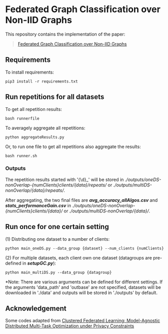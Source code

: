 # Federated Graph Classification over Non-IID Graphs

This repository contains the implementation of the paper:

> [Federated Graph Classification over Non-IID Graphs]()

## Requirements

To install requirements:

```setup
pip3 install -r requirements.txt
```

## Run repetitions for all datasets
To get all repetition results:

```
bash runnerfile
```
To averagely aggregate all repetitions:

```
python aggregateResults.py
```

Or, to run one file to get all repetitions also aggregate the results:

```
bash runner.sh
```

### Outputs
The repetition results started with '{\d}_' will be stored in _./outputs/oneDS-nonOverlap-{numClients}clients/{data}/repeats/_ or _./outputs/multiDS-nonOverlap/{data}/repeats/_. 

After aggregating, the two final files are ___avg_accuracy_allAlgos.csv___ and ___stats_performanceGain.csv___ in _./outputs/oneDS-nonOverlap-{numClients}clients/{data}/_ or _./outputs/multiDS-nonOverlap/{data}/_.


## Run once for one certain setting

(1) Distributing one dataset to a number of clients:

```
python main_oneDS.py --data_group {dataset} --num_clients {numClients}
```

(2) For multiple datasets, each client own one dataset (datagroups are pre-defined in ___setupGC.py___):

```
python main_multiDS.py --data_group {datagroup}
```

*Note: There are various arguments can be defined for different settings. If the arguments 'data_path' and 'outbase' are not specified, datasets will be downloaded in './data' and outputs will be stored in './outputs' by default.

## Acknowledgement
Some codes adapted from [Clustered Federated Learning: Model-Agnostic Distributed Multi-Task Optimization under Privacy Constraints](https://github.com/felisat/clustered-federated-learning)